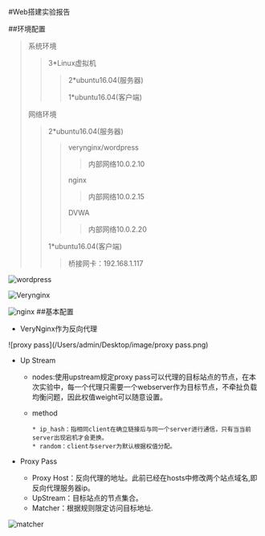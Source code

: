 #Web搭建实验报告

##环境配置

>系统环境
>>3*Linux虚拟机
>>>2*ubuntu16.04(服务器)
>>>
>>>1*ubuntu16.04(客户端)
>
>网络环境
>>2*ubuntu16.04(服务器)
>>>verynginx/wordpress
>>>>内部网络10.0.2.10
>>>
>>>nginx
>>>>内部网络10.0.2.15
>>>
>>>DVWA
>>>>内部网络10.0.2.20
>>
>>1*ubuntu16.04(客户端)
>>>桥接网卡：192.168.1.117


![wordpress](/Users/admin/Desktop/image/wordpress.png)

![Verynginx](/Users/admin/Desktop/image/VeryNginx.png)

![nginx](/Users/admin/Desktop/image/nginx.png)
##基本配置

* VeryNginx作为反向代理

![proxy pass](/Users/admin/Desktop/image/proxy pass.png)

* Up Stream
  
  * nodes:使用upstream规定proxy pass可以代理的目标站点的节点，在本次实验中，每一个代理只需要一个webserver作为目标节点，不牵扯负载均衡问题，因此权值weight可以随意设置。
  * method
        
        * ip_hash：指相同client在确立链接后与同一个server进行通信，只有当当前server出现宕机才会更换。
        * random：client与server为默认根据权值分配。

* Proxy Pass

  * Proxy Host：反向代理的地址。此前已经在hosts中修改两个站点域名,即反向代理服务器ip。
  * UpStream：目标站点的节点集合。
  * Matcher：根据规则限定访问目标地址.

![matcher](/Users/admin/Desktop/image/matcher.png) 

